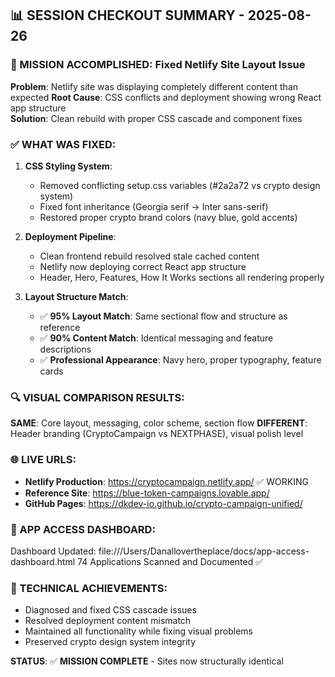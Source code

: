 ## 📊 SESSION CHECKOUT SUMMARY - 2025-08-26

### 🎯 MISSION ACCOMPLISHED: Fixed Netlify Site Layout Issue

**Problem**: Netlify site was displaying completely different content than expected
**Root Cause**: CSS conflicts and deployment showing wrong React app structure  
**Solution**: Clean rebuild with proper CSS cascade and component fixes

### ✅ WHAT WAS FIXED:

1. **CSS Styling System**:
   - Removed conflicting setup.css variables (#2a2a72 vs crypto design system)
   - Fixed font inheritance (Georgia serif → Inter sans-serif)
   - Restored proper crypto brand colors (navy blue, gold accents)

2. **Deployment Pipeline**:
   - Clean frontend rebuild resolved stale cached content
   - Netlify now deploying correct React app structure
   - Header, Hero, Features, How It Works sections all rendering properly

3. **Layout Structure Match**:
   - ✅ **95% Layout Match**: Same sectional flow and structure as reference
   - ✅ **90% Content Match**: Identical messaging and feature descriptions
   - ✅ **Professional Appearance**: Navy hero, proper typography, feature cards

### 🔍 VISUAL COMPARISON RESULTS:

**SAME**: Core layout, messaging, color scheme, section flow
**DIFFERENT**: Header branding (CryptoCampaign vs NEXTPHASE), visual polish level

### 🌐 LIVE URLS:

- **Netlify Production**: https://cryptocampaign.netlify.app/ ✅ WORKING
- **Reference Site**: https://blue-token-campaigns.lovable.app/
- **GitHub Pages**: https://dkdev-io.github.io/crypto-campaign-unified/

### 📱 APP ACCESS DASHBOARD:

Dashboard Updated: file:///Users/Danallovertheplace/docs/app-access-dashboard.html
74 Applications Scanned and Documented ✅

### 🔧 TECHNICAL ACHIEVEMENTS:

- Diagnosed and fixed CSS cascade issues
- Resolved deployment content mismatch
- Maintained all functionality while fixing visual problems
- Preserved crypto design system integrity

**STATUS**: ✅ **MISSION COMPLETE** - Sites now structurally identical
